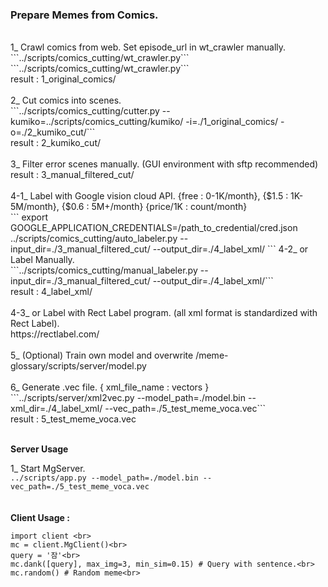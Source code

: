 <h3><b>Prepare Memes from Comics.</b></h3></br>
1_ Crawl comics from web. Set episode_url in wt_crawler manually.</br>
```../scripts/comics_cutting/wt_crawler.py```
```../scripts/comics_cutting/wt_crawler.py```
<br>
result : 1_original_comics/ <br>
<br>
2_ Cut comics into scenes.<br>
```../scripts/comics_cutting/cutter.py --kumiko=../scripts/comics_cutting/kumiko/ -i=./1_original_comics/ -o=./2_kumiko_cut/```
<br>
result : 2_kumiko_cut/<br>
<br>
3_ Filter error scenes manually. (GUI environment with sftp recommended) <br>
result : 3_manual_filtered_cut/<br>
<br>
4-1_ Label with Google vision cloud API. {free : 0-1K/month}, {$1.5 : 1K-5M/month}, {$0.6 : 5M+/month} {price/1K : count/month}<br>
```
export GOOGLE_APPLICATION_CREDENTIALS=/path_to_credential/cred.json
../scripts/comics_cutting/auto_labeler.py --input_dir=./3_manual_filtered_cut/ --output_dir=./4_label_xml/
```
4-2_ or Label Manually. <br>
```../scripts/comics_cutting/manual_labeler.py --input_dir=./3_manual_filtered_cut/ --output_dir=./4_label_xml/```
<br>
result : 4_label_xml/ <br>
<br>
4-3_ or Label with Rect Label program. (all xml format is standardized with Rect Label).<br>
https://rectlabel.com/ <br>
<br>
5_ (Optional) Train own model and overwrite /meme-glossary/scripts/server/model.py <br>
<br>
6_ Generate .vec file. { xml_file_name : vectors } <br>
```../scripts/server/xml2vec.py --model_path=./model.bin --xml_dir=./4_label_xml/ --vec_path=./5_test_meme_voca.vec```
<br>
result : 5_test_meme_voca.vec <br>
<br>

<b>Server Usage</b><br>

1_ Start MgServer. <br>
```../scripts/app.py --model_path=./model.bin --vec_path=./5_test_meme_voca.vec```
<br>
<br>
<br>
<b>Client Usage :</b> <br>
```
import client <br>
mc = client.MgClient()<br>
query = '잠'<br>
mc.dank([query], max_img=3, min_sim=0.15) # Query with sentence.<br>
mc.random() # Random meme<br>
```
<br>
